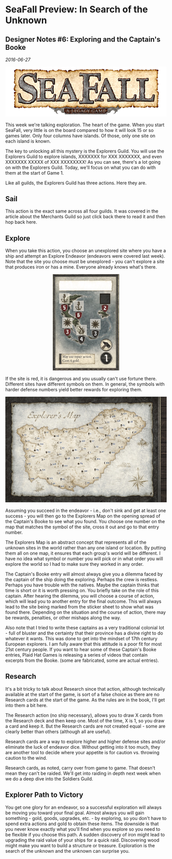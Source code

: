 # SeaFall Preview: In Search of the Unknown
## Designer Notes \#6: Exploring and the Captain's Booke
*2016-06-27*

<p align="center"><img src="images/logo.png" alt="logo"/></p>

This week we're talking exploration. The heart of the game. When you start SeaFall, very little is on the board compared to how it will look 15 or so games later. Only four columns have islands. Of those, only one site on each island is known.

The key to unlocking all this mystery is the Explorers Guild. You will use the Explorers Guild to explore islands, XXXXXXX for XXX XXXXXXX, and even XXXXXXX XXXXX of XXX XXXXXXXX! As you can see, there's a lot going on with the Explorers Guild. Today, we'll focus on what you can do with them at the start of Game 1.

Like all guilds, the Explorers Guild has three actions. Here they are.

## Sail

This action is the exact same across all four guilds. It was covered in the article about the Merchants Guild so just click back there to read it and then hop back here.

## Explore

When you take this action, you choose an unexplored site where you have a ship and attempt an Explore Endeavor (endeavors were covered last week). Note that the site you choose must be unexplored - you can't explore a site that produces iron or has a mine. Everyone already knows what's there.

<p align="center"><img src="images/island2seafall.jpg" alt="island" style="height: 300px;"/></p>

If the site is red, it is dangerous and you usually can't use fortune there. Different sites have different symbols on them. In general, the symbols with harder defense numbers yield better rewards for exploring them.

<p align="center"><img src="images/explorersmap.jpg" alt="map"/></p>

Assuming you succeed in the endeavor - i.e., don't sink and get at least one success - you will then go to the Explorers Map on the opening spread of the Captain's Booke to see what you found. You choose one number on the map that matches the symbol of the site, cross it out and go to that entry number.

The Explorers Map is an abstract concept that represents all of the unknown sites in the world rather than any one island or location. By putting them all on one map, it ensures that each group's world will be different. I have no idea what symbol or number you will pick or in what order you will explore the world so I had to make sure they worked in any order.

The Captain's Booke entry will almost always give you a dilemma faced by the captain of the ship doing the exploring. Perhaps the crew is restless. Perhaps you have trouble with the natives. Maybe the captain thinks that time is short or it is worth pressing on. You briefly take on the role of this captain. After hearing the dilemma, you will choose a course of action, which will lead you to another entry for the final outcome. This will always lead to the site being marked from the sticker sheet to show what was found there. Depending on the situation and the course of action, there may be rewards, penalties, or other mishaps along the way.

Also note that I tried to write these captains as a very traditional colonial lot - full of bluster and the certainty that their province has a divine right to do whatever it wants. This was done to get into the mindset of 17th century European explorers. I am fully aware that this attitude is a poor fit for most 21st century people. If you want to hear some of these Captain's Booke entries, Plaid Hat Games is releasing a series of videos that contain excerpts from the Booke. (some are fabricated, some are actual entries).

## Research

It's a bit tricky to talk about Research since that action, although technically available at the start of the game, is sort of a false choice as there are no Research cards at the start of the game. As the rules are in the book, I'll get into them a bit here.

The Research action (no ship necessary), allows you to draw X cards from the Research deck and then keep one. Most of the time, X is 1, so you draw a card and keep it. But the Research cards are not created equal - some are clearly better than others (although all are useful).

Research cards are a way to explore higher and higher defense sites and/or eliminate the luck of endeavor dice. Without getting into it too much, they are another tool to decide where your appetite is for caution vs. throwing caution to the wind.

Research cards, as noted, carry over from game to game. That doesn't mean they can't be raided. We'll get into raiding in depth next week when we do a deep dive into the Soldiers Guild.

## Explorer Path to Victory

You get one glory for an endeavor, so a successful exploration will always be moving you toward your final goal. Almost always you will gain something - gold, goods, upgrades, etc. - by exploring, so you don't have to spend extra actions and gold to obtain these items. The downside is that you never know exactly what you'll find when you explore so you need to be flexible if you choose this path. A sudden discovery of iron might lead to upgrading the raid value of your ships for a quick raid. Discovering wood might make you want to build a structure or treasure. Exploration is the search of the unknown and the unknown can surprise you.
